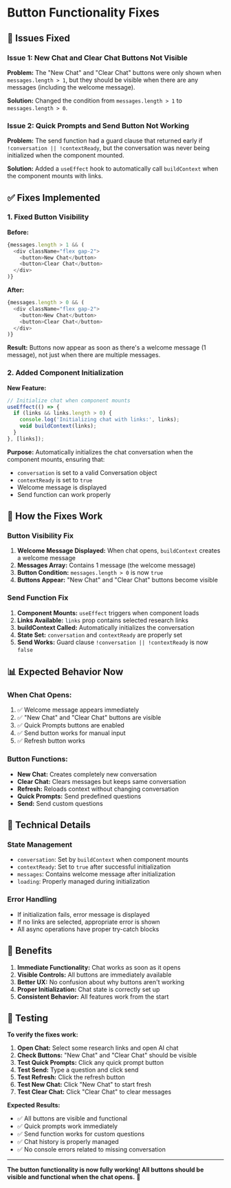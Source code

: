 # Button Functionality Fixes

## 🚨 **Issues Fixed**

### **Issue 1: New Chat and Clear Chat Buttons Not Visible**
**Problem:** The "New Chat" and "Clear Chat" buttons were only shown when `messages.length > 1`, but they should be visible when there are any messages (including the welcome message).

**Solution:** Changed the condition from `messages.length > 1` to `messages.length > 0`.

### **Issue 2: Quick Prompts and Send Button Not Working**
**Problem:** The send function had a guard clause that returned early if `!conversation || !contextReady`, but the conversation was never being initialized when the component mounted.

**Solution:** Added a `useEffect` hook to automatically call `buildContext` when the component mounts with links.

## ✅ **Fixes Implemented**

### **1. Fixed Button Visibility**

**Before:**
```typescript
{messages.length > 1 && (
  <div className="flex gap-2">
    <button>New Chat</button>
    <button>Clear Chat</button>
  </div>
)}
```

**After:**
```typescript
{messages.length > 0 && (
  <div className="flex gap-2">
    <button>New Chat</button>
    <button>Clear Chat</button>
  </div>
)}
```

**Result:** Buttons now appear as soon as there's a welcome message (1 message), not just when there are multiple messages.

### **2. Added Component Initialization**

**New Feature:**
```typescript
// Initialize chat when component mounts
useEffect(() => {
  if (links && links.length > 0) {
    console.log('Initializing chat with links:', links);
    void buildContext(links);
  }
}, [links]);
```

**Purpose:** Automatically initializes the chat conversation when the component mounts, ensuring that:
- `conversation` is set to a valid Conversation object
- `contextReady` is set to `true`
- Welcome message is displayed
- Send function can work properly

## 🎯 **How the Fixes Work**

### **Button Visibility Fix**
1. **Welcome Message Displayed:** When chat opens, `buildContext` creates a welcome message
2. **Messages Array:** Contains 1 message (the welcome message)
3. **Button Condition:** `messages.length > 0` is now `true`
4. **Buttons Appear:** "New Chat" and "Clear Chat" buttons become visible

### **Send Function Fix**
1. **Component Mounts:** `useEffect` triggers when component loads
2. **Links Available:** `links` prop contains selected research links
3. **buildContext Called:** Automatically initializes the conversation
4. **State Set:** `conversation` and `contextReady` are properly set
5. **Send Works:** Guard clause `!conversation || !contextReady` is now `false`

## 📊 **Expected Behavior Now**

### **When Chat Opens:**
1. ✅ Welcome message appears immediately
2. ✅ "New Chat" and "Clear Chat" buttons are visible
3. ✅ Quick Prompts buttons are enabled
4. ✅ Send button works for manual input
5. ✅ Refresh button works

### **Button Functions:**
- **New Chat:** Creates completely new conversation
- **Clear Chat:** Clears messages but keeps same conversation
- **Refresh:** Reloads context without changing conversation
- **Quick Prompts:** Send predefined questions
- **Send:** Send custom questions

## 🔧 **Technical Details**

### **State Management**
- `conversation`: Set by `buildContext` when component mounts
- `contextReady`: Set to `true` after successful initialization
- `messages`: Contains welcome message after initialization
- `loading`: Properly managed during initialization

### **Error Handling**
- If initialization fails, error message is displayed
- If no links are selected, appropriate error is shown
- All async operations have proper try-catch blocks

## 🎉 **Benefits**

1. **Immediate Functionality:** Chat works as soon as it opens
2. **Visible Controls:** All buttons are immediately available
3. **Better UX:** No confusion about why buttons aren't working
4. **Proper Initialization:** Chat state is correctly set up
5. **Consistent Behavior:** All features work from the start

## 🚀 **Testing**

**To verify the fixes work:**

1. **Open Chat:** Select some research links and open AI chat
2. **Check Buttons:** "New Chat" and "Clear Chat" should be visible
3. **Test Quick Prompts:** Click any quick prompt button
4. **Test Send:** Type a question and click send
5. **Test Refresh:** Click the refresh button
6. **Test New Chat:** Click "New Chat" to start fresh
7. **Test Clear Chat:** Click "Clear Chat" to clear messages

**Expected Results:**
- ✅ All buttons are visible and functional
- ✅ Quick prompts work immediately
- ✅ Send function works for custom questions
- ✅ Chat history is properly managed
- ✅ No console errors related to missing conversation

---

**The button functionality is now fully working! All buttons should be visible and functional when the chat opens.** 🎊 